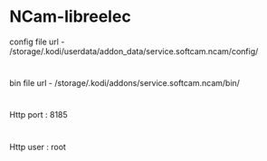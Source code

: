 # NCam-libreelec
config file url - 
/storage/.kodi/userdata/addon_data/service.softcam.ncam/config/
#
bin file url - 
/storage/.kodi/addons/service.softcam.ncam/bin/
#
Http port : 8185
#
Http user : root
